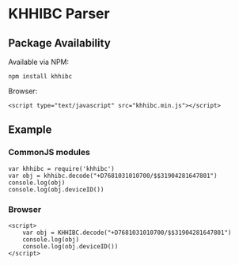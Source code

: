 # KHHIBC Parser

## Package Availability

Available via NPM:

```
npm install khhibc
```

Browser:
```
<script type="text/javascript" src="khhibc.min.js"></script>
```

## Example

### CommonJS modules
```
var khhibc = require('khhibc')
var obj = khhibc.decode("+D7681031010700/$$31904281647801")
console.log(obj)
console.log(obj.deviceID())
```

### Browser
```
<script>
    var obj = KHHIBC.decode("+D7681031010700/$$31904281647801")
    console.log(obj)
    console.log(obj.deviceID())
</script>
```
